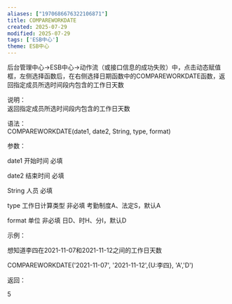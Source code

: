```yaml
---
aliases: ["1970686676322106871"]
title: COMPAREWORKDATE
created: 2025-07-29
modified: 2025-07-29
tags: ['ESB中心']
theme: ESB中心
---
```


后台管理中心->ESB中心->动作流（或接口信息的成功失败）中，点击动态赋值框，左侧选择函数后，在右侧选择日期函数中的COMPAREWORKDATE函数，返回指定成员所选时间段内包含的工作日天数

说明：  
返回指定成员所选时间段内包含的工作日天数

语法：  
COMPAREWORKDATE(date1, date2, String, type, format)

参数：

date1 开始时间 必填

date2 结束时间 必填

String 人员 必填

type 工作日计算类型 非必填 考勤制度A、法定S，默认A

format 单位 非必填 日D、时H、分I，默认D

示例：

想知道李四在2021-11-07和2021-11-12之间的工作日天数

COMPAREWORKDATE('2021-11-07', '2021-11-12',{U:李四}, 'A','D')

返回：

5